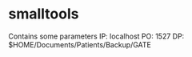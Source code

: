 # smalltools
Contains some parameters
IP: localhost
PO: 1527
DP: $HOME/Documents/Patients/Backup/GATE
